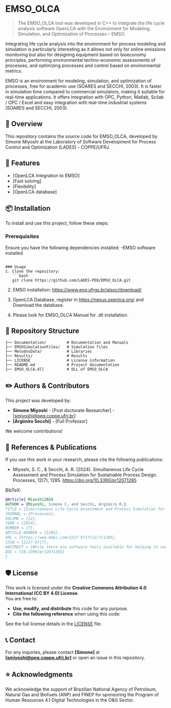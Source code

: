 # EMSO_OLCA
> The EMSO_OLCA tool was developed in C++ to integrate the life cycle analysis software OpenLCA with the Environment for Modeling, Simulation, and Optimization of Processes – EMSO.

Integrating life cycle analysis into the environment for process modeling and simulation is particularly interesting as it allows not only for online emissions monitoring but also for designing equipment based on bioeconomy principles, performing environmental techno-economic assessments of processes, and optimizing processes and control based on environmental metrics.

EMSO is an environment for modeling, simulation, and optimization of processes, free for academic use (SOARES and SECCHI, 2003). It is faster in simulation time compared to commercial simulators, making it suitable for real-time applications. It offers integration with OPC, Python, Matlab, Scilab / OPC / Excel and easy integration with real-time industrial systems (SOARES and SECCHI, 2003).

## 📖 Overview
This repository contains the source code for EMSO_OLCA, developed by Simone Miyoshi at the Laboratory of Software Development for Process Control and Optimization (LADES) - COPPE/UFRJ.

## 🚀 Features
- [OpenLCA Integration to EMSO]
- [Fast solving]
- [Flexibility]
- [OpenLCA database]

## 📦 Installation
To install and use this project, follow these steps:

### Prerequisites
Ensure you have the following dependencies installed:
-EMSO software installed
```

### Usage
1. Clone the repository:
   ```bash
   git clone https://github.com/LADES-PEQ/EMSO_OLCA.git
   ```
2. EMSO installation:
   https://www.enq.ufrgs.br/alsoc/download/

3. OpenLCA Database, register in https://nexus.openlca.org/ and Download the database.

4. Please look for EMSO_OLCA Manual for .dll installation.
 

## 📂 Repository Structure
```
├── Documentation/         # Documentation and Manuals
├── EMSOSimulationFiles/   # Simulation files
├── MetodosData/           # Libraries
├── Results/               # Results
├── LICENSE                # License information
├── README.md              # Project documentation
├── EMSO_OLCA.dll          # DLL of EMSO_OLCA
```

## ✏️ Authors & Contributors
This project was developed by:

- **Simone Miyoshi** - [Post doctorate Researcher] - [smiyoshi@peq.coppe.ufrj.br]
- **[Argimiro Secchi]** - [Full Professor]

We welcome contributions!

## 🔬 References & Publications
If you use this work in your research, please cite the following publications:
- Miyoshi, S. C., & Secchi, A. R. (2024). Simultaneous Life Cycle Assessment and Process Simulation for Sustainable Process Design. Processes, 12(7), 1285. https://doi.org/10.3390/pr12071285


BibTeX:
```bibtex
@Article{ Miyoshi2024
AUTHOR = {Miyoshi, Simone C. and Secchi, Argimiro R.},
TITLE = {Simultaneous Life Cycle Assessment and Process Simulation for Sustainable Process Design},
JOURNAL = {Processes},
VOLUME = {12},
YEAR = {2024},
NUMBER = {7},
ARTICLE-NUMBER = {1285},
URL = {https://www.mdpi.com/2227-9717/12/7/1285},
ISSN = {2227-9717},
ABSTRACT = {While there are software tools available for helping to conduct life cycle assessment (LCA), such as OpenLCA, these tools lack integration with process design, simulation, and optimization software. As LCA has a critical role in sustainable product design, this paper presents a platform called EMSO_OLCA, which integrates the LCA provided by OpenLCA into the Environment for Modeling, Simulation, and Optimization (EMSO). EMSO_OLCA incorporates a database of environmental impact assessment methodologies from OpenLCA and aligns with the principles of LCA outlined in ISO 14040 and ISO 14044. Validation tests were conducted to compare the results obtained by the LCA of sugarcane ethanol using OpenLCA and EMSO_OLCA, revealing a high level of agreement. The average relative error was 0.045%, indicating a negligible discrepancy between the tools. Moreover, it took only 0.3 s for the calculation, which is desirable for use with process system engineering tools. A second case study was applied to combined steam and electricity production from the combustion of sugarcane bagasse and straw in a combined heat and power system. The results show the integration of LCA with simulation and sensitivity analysis tools, thus supporting sustainable decision-making processes. EMSO_OLCA bridges the gap between LCA and process engineering, enabling a holistic approach to the sustainability, design, and implementation of environmentally friendly solutions.},
DOI = {10.3390/pr12071285}
}
```

## 🛡 License
This work is licensed under the **Creative Commons Attribution 4.0 International (CC BY 4.0) License**.  
You are free to:
- **Use, modify, and distribute** this code for any purpose.
- **Cite the following reference** when using this code:


See the full license details in the [LICENSE](LICENSE) file.

## 📞 Contact
For any inquiries, please contact **[Simone]** at **[smiyoshi@peq.coppe.ufrj.br]** or open an issue in this repository.

## ⭐ Acknowledgments
We acknowledge the support of Brazilian National Agency of Petroleum, Natural Gas and Biofuels (ANP) and FINEP for sponsoring the Program of Human Resources 4.1 Digital Technologies in the O&G Sector.

